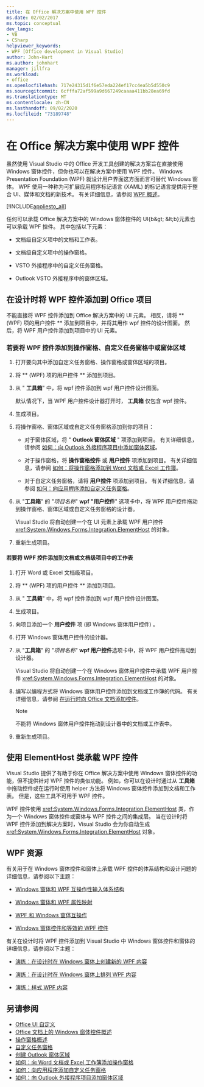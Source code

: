 ```yaml
---
title: 在 Office 解决方案中使用 WPF 控件
ms.date: 02/02/2017
ms.topic: conceptual
dev_langs:
- VB
- CSharp
helpviewer_keywords:
- WPF [Office development in Visual Studio]
author: John-Hart
ms.author: johnhart
manager: jillfra
ms.workload:
- office
ms.openlocfilehash: 717e24315d1f6e57eda224ef17cc4ea5b5d550c9
ms.sourcegitcommit: 6cfffa72af599a9d667249caaaa411bb28ea69fd
ms.translationtype: MT
ms.contentlocale: zh-CN
ms.lasthandoff: 09/02/2020
ms.locfileid: "73189748"
---
```

# <a name="use-wpf-controls-in-office-solutions"></a>在 Office 解决方案中使用 WPF 控件

虽然使用 Visual Studio 中的 Office 开发工具创建的解决方案旨在直接使用 Windows 窗体控件，但你也可以在解决方案中使用 WPF 控件。 Windows Presentation Foundation (WPF) 就设计用户界面这方面而言可替代 Windows 窗体。 WPF 使用一种称为可扩展应用程序标记语言 (XAML) 的标记语言提供用于整合 UI、媒体和文档的新技术。 有关详细信息，请参阅 [WPF 概述](/dotnet/framework/wpf/introduction-to-wpf)。

[!INCLUDE[appliesto_all](../vsto/includes/appliesto-all-md.md)]

任何可以承载 Office 解决方案中的 Windows 窗体控件的 UI\{b\&gt; \&lt;b\}元素也可以承载 WPF 控件。 其中包括以下元素：

- 文档级自定义项中的文档和工作表。

- 文档级自定义项中的操作窗格。

- VSTO 外接程序中的自定义任务窗格。

- Outlook VSTO 外接程序中的窗体区域。

## <a name="add-wpf-controls-to-office-projects-at-design-time"></a>在设计时将 WPF 控件添加到 Office 项目

不能直接将 WPF 控件添加到 Office 解决方案中的 UI 元素。 相反，请将 ** (WPF) 项的用户控件 ** 添加到项目中，并将其用作 wpf 控件的设计图面。 然后，将 WPF 用户控件添加到项目中的 UI 元素。

### <a name="to-add-wpf-controls-to-an-actions-pane-custom-task-pane-or-form-region"></a>若要将 WPF 控件添加到操作窗格、自定义任务窗格中或窗体区域

1. 打开要向其中添加自定义任务窗格、操作窗格或窗体区域的项目。

2. 将 ** (WPF) 项的用户控件 ** 添加到项目。

3. 从 " **工具箱**" 中，将 wpf 控件添加到 wpf 用户控件设计图面。

     默认情况下，当 WPF 用户控件设计器打开时， **工具箱** 仅包含 wpf 控件。

4. 生成项目。

5. 将操作窗格、窗体区域或自定义任务窗格添加到你的项目：

    - 对于窗体区域，将 " **Outlook 窗体区域** " 项添加到项目。 有关详细信息，请参阅 [如何：向 Outlook 外接程序项目中添加窗体区域](../vsto/how-to-add-a-form-region-to-an-outlook-add-in-project.md)。

    - 对于操作窗格，将 **操作窗格控件** 或 **用户控件** 项添加到项目。 有关详细信息，请参阅 [如何：将操作窗格添加到 Word 文档或 Excel 工作簿](../vsto/how-to-add-an-actions-pane-to-word-documents-or-excel-workbooks.md)。

    - 对于自定义任务窗格，请将 **用户控件** 项添加到项目。 有关详细信息，请参阅 [如何：向应用程序添加自定义任务窗格](../vsto/how-to-add-a-custom-task-pane-to-an-application.md)。

6. 从 "**工具箱**" 的 "*项目名称*" **wpf "用户控件**" 选项卡中，将 WPF 用户控件拖动到操作窗格、窗体区域或自定义任务窗格的设计器。

     Visual Studio 将自动创建一个在 UI 元素上承载 WPF 用户控件 <xref:System.Windows.Forms.Integration.ElementHost> 的对象。

7. 重新生成项目。

#### <a name="to-add-wpf-controls-to-a-document-or-worksheet-in-a-document-level-project"></a>若要将 WPF 控件添加到文档或文档级项目中的工作表

1. 打开 Word 或 Excel 文档级项目。

2. 将 ** (WPF) 项的用户控件 ** 添加到项目。

3. 从 " **工具箱**" 中，将 wpf 控件添加到 wpf 用户控件设计图面。

4. 生成项目。

5. 向项目添加一个 **用户控件** 项 (即 Windows 窗体用户控件) 。

6. 打开 Windows 窗体用户控件的设计器。

7. 从 "**工具箱**" 的 "*项目名称*" **wpf 用户控件**选项卡中，将 WPF 用户控件拖动到设计器。

     Visual Studio 将自动创建一个在 Windows 窗体用户控件中承载 WPF 用户控件 <xref:System.Windows.Forms.Integration.ElementHost> 的对象。

8. 编写以编程方式将 Windows 窗体用户控件添加到文档或工作簿的代码。 有关详细信息，请参阅 [在运行时向 Office 文档添加控件](../vsto/adding-controls-to-office-documents-at-run-time.md)。

    > [!NOTE]
    > 不能将 Windows 窗体用户控件拖动到设计器中的文档或工作表中。

9. 重新生成项目。

## <a name="host-wpf-controls-by-using-the-elementhost-class"></a>使用 ElementHost 类承载 WPF 控件

Visual Studio 提供了有助于你在 Office 解决方案中使用 Windows 窗体控件的功能，但不提供针对 WPF 控件的类似功能。 例如，你可以在设计时通过从 **工具箱**中拖动控件或在运行时使用 helper 方法将 Windows 窗体控件添加到文档和工作表。 但是，这些工具不可用于 WPF 控件。

WPF 控件使用 <xref:System.Windows.Forms.Integration.ElementHost> 类，作为一个 Windows 窗体控件或窗体与 WPF 控件之间的集成层。 当在设计时将 WPF 控件添加到解决方案时，Visual Studio 会为你自动生成 <xref:System.Windows.Forms.Integration.ElementHost> 对象。

## <a name="wpf-resources"></a>WPF 资源

有关用于在 Windows 窗体控件和窗体上承载 WPF 控件的体系结构和设计问题的详细信息，请参阅以下主题：

- [Windows 窗体和 WPF 互操作性输入体系结构](/dotnet/framework/wpf/advanced/windows-forms-and-wpf-interoperability-input-architecture)

- [Windows 窗体和 WPF 属性映射](/dotnet/framework/wpf/advanced/windows-forms-and-wpf-property-mapping)

- [WPF 和 Windows 窗体互操作](/dotnet/framework/wpf/advanced/wpf-and-windows-forms-interoperation)

- [Windows 窗体控件和等效的 WPF 控件](/dotnet/framework/wpf/advanced/windows-forms-controls-and-equivalent-wpf-controls)

有关在设计时将 WPF 控件添加到 Visual Studio 中 Windows 窗体控件和窗体的详细信息，请参阅以下主题：

- [演练：在设计时在 Windows 窗体上创建新的 WPF 内容](/dotnet/framework/winforms/advanced/walkthrough-creating-new-wpf-content-on-windows-forms-at-design-time)

- [演练：在设计时在 Windows 窗体上排列 WPF 内容](/dotnet/framework/winforms/advanced/walkthrough-arranging-wpf-content-on-windows-forms-at-design-time)

- [演练：样式 WPF 内容](/dotnet/framework/winforms/advanced/walkthrough-styling-wpf-content)

## <a name="see-also"></a>另请参阅

- [Office UI 自定义](../vsto/office-ui-customization.md)
- [Office 文档上的 Windows 窗体控件概述](../vsto/windows-forms-controls-on-office-documents-overview.md)
- [操作窗格概述](../vsto/actions-pane-overview.md)
- [自定义任务窗格](../vsto/custom-task-panes.md)
- [创建 Outlook 窗体区域](../vsto/creating-outlook-form-regions.md)
- [如何：向 Word 文档或 Excel 工作簿添加操作窗格](../vsto/how-to-add-an-actions-pane-to-word-documents-or-excel-workbooks.md)
- [如何：向应用程序添加自定义任务窗格](../vsto/how-to-add-a-custom-task-pane-to-an-application.md)
- [如何：向 Outlook 外接程序项目添加窗体区域](../vsto/how-to-add-a-form-region-to-an-outlook-add-in-project.md)
